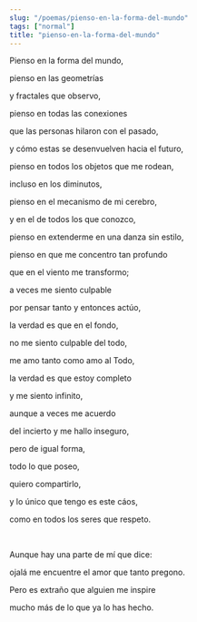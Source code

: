```yaml
---
slug: "/poemas/pienso-en-la-forma-del-mundo"
tags: ["normal"]
title: "pienso-en-la-forma-del-mundo"
---
```

Pienso en la forma del mundo,

pienso en las geometrías

y fractales que observo,

pienso en todas las conexiones

que las personas hilaron con el pasado,

y cómo estas se desenvuelven hacia el futuro,

pienso en todos los objetos que me rodean,

incluso en los diminutos,

pienso en el mecanismo de mi cerebro,

y en el de todos los que conozco,

pienso en extenderme en una danza sin estilo,

pienso en que me concentro tan profundo

que en el viento me transformo;

a veces me siento culpable

por pensar tanto y entonces actúo,

la verdad es que en el fondo,

no me siento culpable del todo,

me amo tanto como amo al Todo,

la verdad es que estoy completo

y me siento infinito,

aunque a veces me acuerdo

del incierto y me hallo inseguro,

pero de igual forma,

todo lo que poseo,

quiero compartirlo,

y lo único que tengo es este cáos,

como en todos los seres que respeto.

&nbsp;

Aunque hay una parte de mí que dice:

ojalá me encuentre el amor que tanto pregono.

Pero es extraño que alguien me inspire

mucho más de lo que ya lo has hecho.